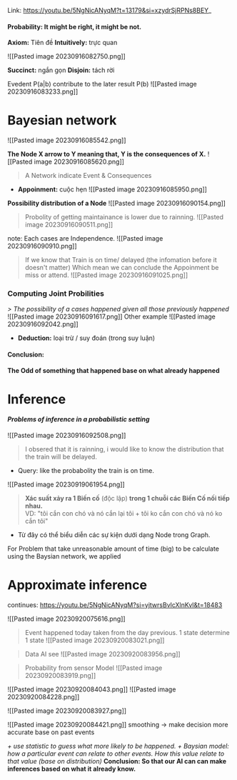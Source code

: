 
Link:  https://youtu.be/5NgNicANyqM?t=13179&si=xzydrSjRPNs8BEY_
#### Probability: It might be right, it might be not.

**Axiom:** Tiên đề
**Intuitively:** trực quan

![[Pasted image 20230916082750.png]]

**Succinct:** ngắn gọn
**Disjoin:** tách rời

Evedent P(a|b) contribute to the later result P(b)
![[Pasted image 20230916083233.png]]


# Bayesian network
![[Pasted image 20230916085542.png]]

**The Node X arrow to Y meaning that, Y is the consequences of X.** 
![[Pasted image 20230916085620.png]]
> A Network indicate Event & Consequences
+ **Appoinment:** cuộc hẹn
![[Pasted image 20230916085950.png]]

**Possibility distribution of a Node**
![[Pasted image 20230916090154.png]]

> Probolity of getting maintainance is lower due to rainning.
![[Pasted image 20230916090511.png]]

note: Each cases are Independence.
![[Pasted image 20230916090910.png]]

> If we know that Train is on time/ delayed (the infomation before it doesn't matter) Which mean we can conclude the Appoinment be miss or attend.
![[Pasted image 20230916091025.png]]
### Computing Joint Probilities
*> The possibility of a cases happened given all those previously happened* 
![[Pasted image 20230916091617.png]]
Other example
![[Pasted image 20230916092042.png]]

+ **Deduction:** loại trừ / suy đoán (trong suy luận)
#### Conclusion: 
**The Odd of something that happened base on what already happened**

# Inference
#### *Problems of inference in a probabilistic setting*
![[Pasted image 20230916092508.png]]
> I obsered that it is rainning, i would like to know the distribution that the train will be delayed.
+ Query: like the probabolity the train is on time. 

![[Pasted image 20230919061954.png]]
> **Xác suất xảy ra 1 Biến cố** (độc lập) **trong 1 chuỗi các Biến Cố nối tiếp nhau.**  
> VD: "tôi cắn con chó và nó cắn lại tôi + tôi ko cắn con chó và nó ko cắn tôi"
+ Từ đây có thể biểu diễn các sự kiện dưới dạng Node trong Graph.

For Problem that take unreasonable amount of time (big) to be calculate using the Baysian network, we applied 
# Approximate inference

continues: https://youtu.be/5NgNicANyqM?si=yjtwrsBvlcXlnKvl&t=18483

![[Pasted image 20230920075616.png]]


> Event happened today taken from the day previous. 1 state determine 1 state
![[Pasted image 20230920083021.png]]

> Data AI see
![[Pasted image 20230920083956.png]]

> Probability from sensor Model
![[Pasted image 20230920083919.png]]


![[Pasted image 20230920084043.png]]
![[Pasted image 20230920084228.png]]

![[Pasted image 20230920083927.png]]


![[Pasted image 20230920084421.png]]
smoothing -> make decision more accurate base on past events

*+ use statistic to guess what more likely to be happened.*
*+ Baysian model: how a particular event can relate to other events. How this value relate to that value (base on distribution)*
**Conclusion: So that our AI can can make inferences  based on what it already know.** 

